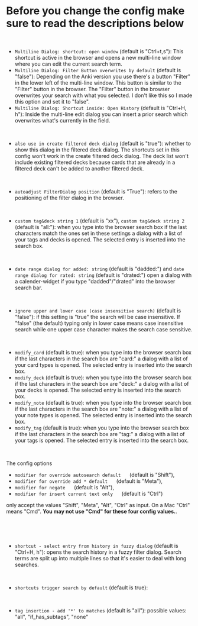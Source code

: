 <h1>Before you change the config make sure to read the descriptions below</h1>

&nbsp;

- `Multiline Dialog: shortcut: open window` (default is "Ctrl+t,s"): This shortcut is active in 
the browser and opens a new multi-line window where you can edit the current search term.
- `Multiline Dialog: Filter Button overwrites by default` (default is "false"): Depending on the
Anki version you use there's a button "Filter" in the lower left of the multi-line window. This
button is similar to the "Filter" button in the browser. The "Filter" button in the browser
overwrites your search with what you selected. I don't like this so I made this option and set 
it to "false".
- `Multiline Dialog: Shortcut inside: Open History` (default is "Ctrl+H, h"): Inside the multi-line
edit dialog you can insert a prior search which overwrites what's currently in the field.

&nbsp;

- `also use in create filtered deck dialog` (default is "true"): whether to show this dialog in the 
filtered deck dialog. The shortcuts set in this config won't work in the create filtered deck 
dialog. 
The deck list won't include existing filtered decks because cards that are already in a filtered 
deck can't be added to another filtered deck.

&nbsp;

- `autoadjust FilterDialog position` (default is "True"): refers to the positioning of the filter
dialog in the browser.

&nbsp;

- `custom tag&deck string 1` (default is "xx"), `custom tag&deck string 2` (default is "all:"): when 
you type into the browser search box if the last characters match the ones set in these settings 
a dialog with a list of your tags and decks is opened. The selected entry is inserted into the 
search box.

&nbsp;

- `date range dialog for added: string` (default is "dadded:") and 
`date range dialog for rated: string` (default is "drated:") open a dialog with a calender-widget
if you type "dadded"/"drated" into the browser search bar.

&nbsp;

- `ignore upper and lower case (case insensitive search)` (default is "false"): if this setting 
is "true" the search will be case insensitive. If "false" (the default) typing only in lower case 
means case insensitive search while one upper case character makes the search case sensitive.

&nbsp;

- `modify_card` (default is true): when you type into the browser search box if the last 
characters in the search box are "card:" a dialog with a list of your card types is opened. 
The selected entry is inserted into the search box.
- `modify_deck` (default is true): when you type into the browser search box if the last 
characters in the search box are "deck:" a dialog with a list of your decks is opened.
The selected entry is inserted into the search box.
- `modify_note` (default is true): when you type into the browser search box if the last 
characters in the search box are "note:" a dialog with a list of your note types is opened.
The selected entry is inserted into the search box.
- `modify_tag` (default is true): when you type into the browser search box if the last 
characters in the search box are "tag:" a dialog with a list of your tags is opened.
The selected entry is inserted into the search box.

&nbsp;

The config options 

-  `modifier for override autosearch default`&nbsp;&nbsp;&nbsp;&nbsp;&nbsp;&nbsp;(default is "Shift"), 
-  `modifier for override add * default`&nbsp;&nbsp;&nbsp;&nbsp;&nbsp;&nbsp;(default is "Meta"), 
-  `modifier for negate`&nbsp;&nbsp;&nbsp;&nbsp;&nbsp;&nbsp;(default is "Alt"),
-  `modifier for insert current text only`&nbsp;&nbsp;&nbsp;&nbsp;&nbsp;&nbsp;(default is "Ctrl")

only accept the values "Shift", "Meta", "Alt", "Ctrl" as input. On a Mac "Ctrl" means "Cmd". 
**You may not use "Cmd" for these four config values.**.

&nbsp;

&nbsp;

- `shortcut - select entry from history in fuzzy dialog` (default is "Ctrl+H, h"): opens the search
history in a fuzzy filter dialog. Search terms are split up into multiple lines so that it's easier
to deal with long searches.

&nbsp;

- `shortcuts trigger search by default` (default is true): 

&nbsp;

- `tag insertion - add '*' to matches` (default is "all"): possible values: "all", "if_has_subtags",
"none"
